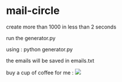 # mail-circle
create more than 1000 in less than 2 seconds

run the generator.py

using : python generator.py

the emails will be saved in emails.txt

buy a cup of coffee for me : 
<a href="https://paypal.me/demlon"><img src="http://wcscwv.org/wp-content/uploads/2017/04/Donate-Button.png"></a>
